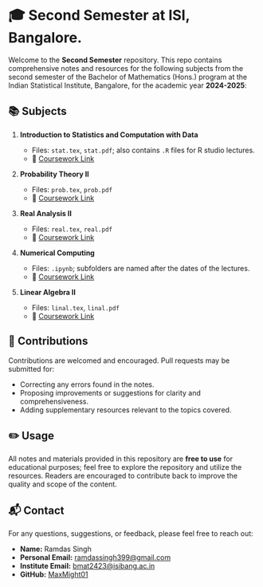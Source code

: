 # 🎓 Second Semester at ISI, Bangalore.

Welcome to the **Second Semester** repository. This repo contains comprehensive notes and resources for the following subjects from the second semester of the Bachelor of Mathematics (Hons.) program at the Indian Statistical Institute, Bangalore, for the academic year **2024-2025**:

## 📚 Subjects

1. **Introduction to Statistics and Computation with Data**
   - Files: `stat.tex`, `stat.pdf`; also contains `.R` files for R studio lectures.
   - 📄 [Coursework Link](https://www.isibang.ac.in/~adean/infsys/database/Bmath/SCD.html)

2. **Probability Theory II**
   - Files: `prob.tex`, `prob.pdf`
   - 📄 [Coursework Link](https://www.isibang.ac.in/~adean/infsys/database/Bmath/PT2.html)

3. **Real Analysis II**
   - Files: `real.tex`, `real.pdf`
   - 📄 [Coursework Link](https://www.isibang.ac.in/~adean/infsys/database/Bmath/RA2.html)

4. **Numerical Computing**
   - Files: `.ipynb`; subfolders are named after the dates of the lectures.
   - 📄 [Coursework Link](https://www.isibang.ac.in/~adean/infsys/database/Bmath/NC.html)

5. **Linear Algebra II**
   - Files: `linal.tex`, `linal.pdf`
   - 📄 [Coursework Link](https://www.isibang.ac.in/~adean/infsys/database/Bmath/LAlg2.html)

## 🤝 Contributions
Contributions are welcomed and encouraged. Pull requests may be submitted for:

- Correcting any errors found in the notes.
- Proposing improvements or suggestions for clarity and comprehensiveness.
- Adding supplementary resources relevant to the topics covered.

## ✏️ Usage
All notes and materials provided in this repository are **free to use** for educational purposes; feel free to explore the repository and utilize the resources. Readers are encouraged to contribute back to improve the quality and scope of the content.



## 📬 Contact
For any questions, suggestions, or feedback, please feel free to reach out:

- **Name:** Ramdas Singh
- **Personal Email:** [ramdassingh399@gmail.com](mailto:ramdassingh399@gmail.com)
- **Institute Email:** [bmat2423@isibang.ac.in](mailto:bmat2423@isibang.ac.in)
- **GitHub:** [MaxMight01](https://github.com/MaxMight01)

